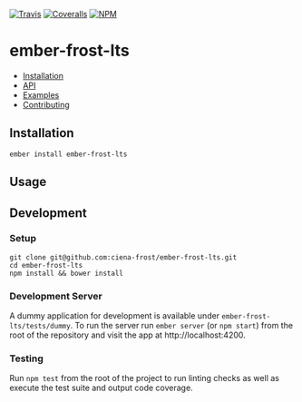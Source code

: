 [ci-img]: https://img.shields.io/travis/ciena-frost/ember-frost-lts.svg "Travis CI Build Status"
[ci-url]: https://travis-ci.org/ciena-frost/ember-frost-lts

[cov-img]: https://img.shields.io/coveralls/ciena-frost/ember-frost-lts.svg "Coveralls Code Coverage"
[cov-url]: https://coveralls.io/github/ciena-frost/ember-frost-lts

[npm-img]: https://img.shields.io/npm/v/ember-frost-lts.svg "NPM Version"
[npm-url]: https://www.npmjs.com/package/ember-frost-lts

[![Travis][ci-img]][ci-url] [![Coveralls][cov-img]][cov-url] [![NPM][npm-img]][npm-url]

# ember-frost-lts

 * [Installation](#Installation)
 * [API](#API)
 * [Examples](#Examples)
 * [Contributing](#Contributing)

## Installation
```
ember install ember-frost-lts
```

## Usage

## Development
### Setup
```
git clone git@github.com:ciena-frost/ember-frost-lts.git
cd ember-frost-lts
npm install && bower install
```

### Development Server
A dummy application for development is available under `ember-frost-lts/tests/dummy`.
To run the server run `ember server` (or `npm start`) from the root of the repository and
visit the app at http://localhost:4200.

### Testing
Run `npm test` from the root of the project to run linting checks as well as execute the test suite
and output code coverage.
